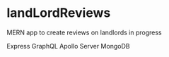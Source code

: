 # landLordReviews
MERN app to create reviews on landlords
in progress


Express GraphQL Apollo Server MongoDB
